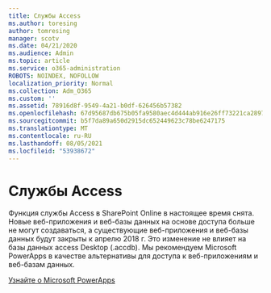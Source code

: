 ```yaml
---
title: Службы Access
ms.author: toresing
author: tomresing
manager: scotv
ms.date: 04/21/2020
ms.audience: Admin
ms.topic: article
ms.service: o365-administration
ROBOTS: NOINDEX, NOFOLLOW
localization_priority: Normal
ms.collection: Adm_O365
ms.custom: ''
ms.assetid: 78916d8f-9549-4a21-b0df-626456b57382
ms.openlocfilehash: 67d95687db675b05fa9580aec4d444ab916e26ff73221ca289791b80807ca62f
ms.sourcegitcommit: b5f7da89a650d2915dc652449623c78be6247175
ms.translationtype: MT
ms.contentlocale: ru-RU
ms.lasthandoff: 08/05/2021
ms.locfileid: "53938672"
---
```

# <a name="access-services"></a>Службы Access

Функция службы Access в SharePoint Online в настоящее время снята. Новые веб-приложения и веб-базы данных на основе доступа больше не могут создаваться, а существующие веб-приложения и веб-базы данных будут закрыты к апрелю 2018 г. Это изменение не влияет на базы данных access Desktop (.accdb). Мы рекомендуем Microsoft PowerApps в качестве альтернативы для доступа к веб-приложениям и веб-базам данных. 
  
[Узнайте о Microsoft PowerApps](https://powerapps.microsoft.com/)
  
